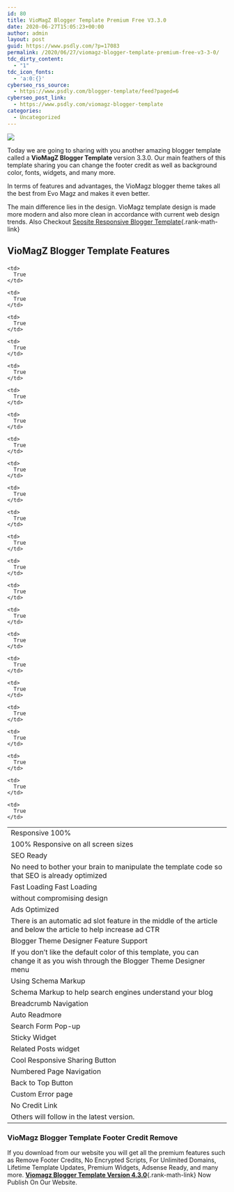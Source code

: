 ```yaml
---
id: 80
title: VioMagZ Blogger Template Premium Free V3.3.0
date: 2020-06-27T15:05:23+00:00
author: admin
layout: post
guid: https://www.psdly.com/?p=17083
permalink: /2020/06/27/viomagz-blogger-template-premium-free-v3-3-0/
tdc_dirty_content:
  - "1"
tdc_icon_fonts:
  - 'a:0:{}'
cyberseo_rss_source:
  - https://www.psdly.com/blogger-template/feed?paged=6
cyberseo_post_link:
  - https://www.psdly.com/viomagz-blogger-template
categories:
  - Uncategorized
---
```

<div>
  <img src="https://i2.wp.com/www.psdly.com/wp-content/uploads/2020/06/VioMagz-Blogger-Template-Premium-Free-Download.jpg" class="ff-og-image-inserted" />
</div>

Today we are going to sharing with you another amazing blogger template called a **VioMagZ Blogger Template** version 3.3.0. Our main feathers of this template sharing you can change the footer credit as well as background color, fonts, widgets, and many more.

In terms of features and advantages, the VioMagz blogger theme takes all the best from Evo Magz and makes it even better.

The main difference lies in the design. VioMagz template design is made more modern and also more clean in accordance with current web design trends. Also Checkout [Seosite Responsive Blogger Template](https://www.psdly.com/2020/05/seosite-responsive-blogger-template.html){.rank-math-link}

## VioMagZ Blogger Template Features<figure class="wp-block-table is-style-regular"> 

<table>
  <tr>
    <td class="has-text-align-left" data-align="left">
      Responsive 100%
    </td>
    
    <td>
      True
    </td>
  </tr>
  
  <tr readability="2">
    <td class="has-text-align-left" data-align="left">
      100% Responsive on all screen sizes
    </td>
    
    <td>
      True
    </td>
  </tr>
  
  <tr>
    <td class="has-text-align-left" data-align="left">
      SEO Ready
    </td>
    
    <td>
      True
    </td>
  </tr>
  
  <tr readability="2">
    <td class="has-text-align-left" data-align="left">
      No need to bother your brain to manipulate the template code so that SEO is already optimized
    </td>
    
    <td>
      True
    </td>
  </tr>
  
  <tr readability="2">
    <td class="has-text-align-left" data-align="left">
      Fast Loading Fast Loading
    </td>
    
    <td>
      True
    </td>
  </tr>
  
  <tr readability="2">
    <td class="has-text-align-left" data-align="left">
      without compromising design
    </td>
    
    <td>
      True
    </td>
  </tr>
  
  <tr>
    <td class="has-text-align-left" data-align="left">
      Ads Optimized
    </td>
    
    <td>
      True
    </td>
  </tr>
  
  <tr readability="3">
    <td class="has-text-align-left" data-align="left">
      There is an automatic ad slot feature in the middle of the article and below the article to help increase ad CTR
    </td>
    
    <td>
      True
    </td>
  </tr>
  
  <tr readability="2">
    <td class="has-text-align-left" data-align="left">
      Blogger Theme Designer Feature Support
    </td>
    
    <td>
      True
    </td>
  </tr>
  
  <tr readability="4">
    <td class="has-text-align-left" data-align="left">
      If you don’t like the default color of this template, you can change it as you wish through the Blogger Theme Designer menu
    </td>
    
    <td>
      True
    </td>
  </tr>
  
  <tr>
    <td class="has-text-align-left" data-align="left">
      Using Schema Markup
    </td>
    
    <td>
      True
    </td>
  </tr>
  
  <tr readability="2">
    <td class="has-text-align-left" data-align="left">
      Schema Markup to help search engines understand your blog
    </td>
    
    <td>
      True
    </td>
  </tr>
  
  <tr>
    <td class="has-text-align-left" data-align="left">
      Breadcrumb Navigation
    </td>
    
    <td>
      True
    </td>
  </tr>
  
  <tr>
    <td class="has-text-align-left" data-align="left">
      Auto Readmore
    </td>
    
    <td>
      True
    </td>
  </tr>
  
  <tr>
    <td class="has-text-align-left" data-align="left">
      Search Form Pop-up
    </td>
    
    <td>
      True
    </td>
  </tr>
  
  <tr>
    <td class="has-text-align-left" data-align="left">
      Sticky Widget
    </td>
    
    <td>
      True
    </td>
  </tr>
  
  <tr>
    <td class="has-text-align-left" data-align="left">
      Related Posts widget
    </td>
    
    <td>
      True
    </td>
  </tr>
  
  <tr readability="2">
    <td class="has-text-align-left" data-align="left">
      Cool Responsive Sharing Button
    </td>
    
    <td>
      True
    </td>
  </tr>
  
  <tr>
    <td class="has-text-align-left" data-align="left">
      Numbered Page Navigation
    </td>
    
    <td>
      True
    </td>
  </tr>
  
  <tr>
    <td class="has-text-align-left" data-align="left">
      Back to Top Button
    </td>
    
    <td>
      True
    </td>
  </tr>
  
  <tr>
    <td class="has-text-align-left" data-align="left">
      Custom Error page
    </td>
    
    <td>
      True
    </td>
  </tr>
  
  <tr>
    <td class="has-text-align-left" data-align="left">
      No Credit Link
    </td>
    
    <td>
      True
    </td>
  </tr>
  
  <tr readability="2">
    <td class="has-text-align-left" data-align="left">
      Others will follow in the latest version.
    </td>
    
    <td>
      True
    </td>
  </tr>
</table></figure> 

### VioMagz Blogger Template Footer Credit Remove

If you download from our website you will get all the premium features such as Remove Footer Credits, No Encrypted Scripts, For Unlimited Domains, Lifetime Template Updates, Premium Widgets, Adsense Ready, and many more. [**Viomagz Blogger Template Version 4.3.0**](htpps://www.psdly.com/viomagz-4-3-0-blogger-template-premium){.rank-math-link} Now Publish On Our Website.
